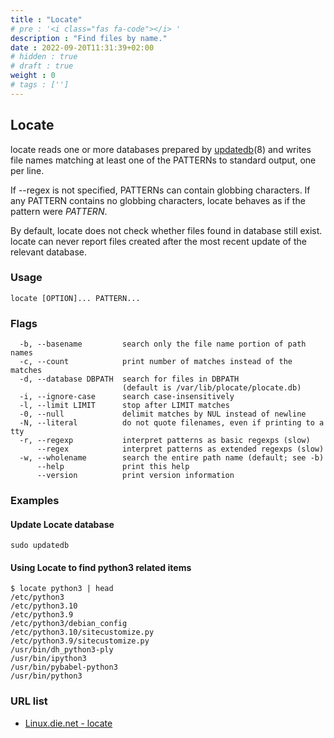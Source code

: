 ```yaml
---
title : "Locate"
# pre : '<i class="fas fa-code"></i> '
description : "Find files by name."
date : 2022-09-20T11:31:39+02:00
# hidden : true
# draft : true
weight : 0
# tags : ['']
---
```


## Locate

locate reads one or more databases prepared by [updatedb](https://linux.die.net/man/8/updatedb)(8) and writes file names matching at least one of the PATTERNs to standard output, one per line.

If --regex is not specified, PATTERNs can contain globbing characters. If any PATTERN contains no globbing characters, locate behaves as if the pattern were *PATTERN*.

By default, locate does not check whether files found in database still exist. locate can never report files created after the most recent update of the relevant database.

### Usage

```plain
locate [OPTION]... PATTERN...
```

### Flags

```plain
  -b, --basename         search only the file name portion of path names
  -c, --count            print number of matches instead of the matches
  -d, --database DBPATH  search for files in DBPATH
                         (default is /var/lib/plocate/plocate.db)
  -i, --ignore-case      search case-insensitively
  -l, --limit LIMIT      stop after LIMIT matches
  -0, --null             delimit matches by NUL instead of newline
  -N, --literal          do not quote filenames, even if printing to a tty
  -r, --regexp           interpret patterns as basic regexps (slow)
      --regex            interpret patterns as extended regexps (slow)
  -w, --wholename        search the entire path name (default; see -b)
      --help             print this help
      --version          print version information
```

### Examples

#### Update Locate database

```plain
sudo updatedb
```

#### Using Locate to find python3 related items

```plain
$ locate python3 | head
/etc/python3
/etc/python3.10
/etc/python3.9
/etc/python3/debian_config
/etc/python3.10/sitecustomize.py
/etc/python3.9/sitecustomize.py
/usr/bin/dh_python3-ply
/usr/bin/ipython3
/usr/bin/pybabel-python3
/usr/bin/python3
```

### URL list

* [Linux.die.net - locate](https://linux.die.net/man/1/locate)
